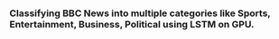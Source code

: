 ### Classifying BBC News into multiple categories like Sports, Entertainment, Business, Political using LSTM on GPU. 
